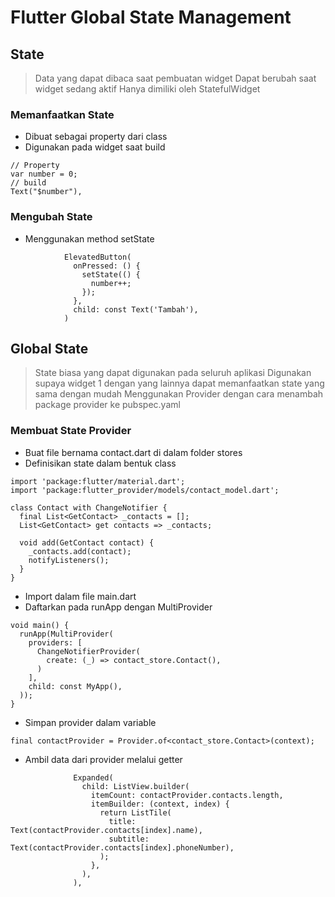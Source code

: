 # Flutter Global State Management

## State
> Data yang dapat dibaca saat pembuatan widget
> Dapat berubah saat widget sedang aktif
> Hanya dimiliki oleh StatefulWidget

### Memanfaatkan State
- Dibuat sebagai property dari class
- Digunakan pada widget saat build

```
// Property
var number = 0;
// build
Text("$number"),
```

### Mengubah State 
- Menggunakan method setState
```
            ElevatedButton(
              onPressed: () {
                setState(() {
                  number++;
                });
              },
              child: const Text('Tambah'),
            )

```

## Global State
> State biasa yang dapat digunakan pada seluruh aplikasi
> Digunakan supaya widget 1 dengan yang lainnya dapat memanfaatkan state yang sama dengan mudah
> Menggunakan Provider dengan cara menambah package provider ke pubspec.yaml

### Membuat State Provider
- Buat file bernama contact.dart di dalam folder stores
- Definisikan state dalam bentuk class
```
import 'package:flutter/material.dart';
import 'package:flutter_provider/models/contact_model.dart';

class Contact with ChangeNotifier {
  final List<GetContact> _contacts = [];
  List<GetContact> get contacts => _contacts;

  void add(GetContact contact) {
    _contacts.add(contact);
    notifyListeners();
  }
}

```
- Import dalam file main.dart
- Daftarkan pada runApp dengan MultiProvider
```
void main() {
  runApp(MultiProvider(
    providers: [
      ChangeNotifierProvider(
        create: (_) => contact_store.Contact(),
      )
    ],
    child: const MyApp(),
  ));
}
```
- Simpan provider dalam variable
```
final contactProvider = Provider.of<contact_store.Contact>(context);
```
- Ambil data dari provider melalui getter
```
              Expanded(
                child: ListView.builder(
                  itemCount: contactProvider.contacts.length,
                  itemBuilder: (context, index) {
                    return ListTile(
                      title: Text(contactProvider.contacts[index].name),
                      subtitle: Text(contactProvider.contacts[index].phoneNumber),
                    );
                  },
                ),
              ),
```